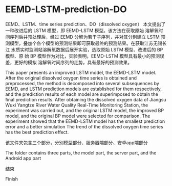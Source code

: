 # EEMD-LSTM-prediction-DO
EEMD、LSTM、time series prediction、DO（dissolved oxygen）
本文提出了一种改进后的 LSTM 模型，即 EEMD-LSTM 模型。该方法在获取原始 溶解氧时间序列后并预处理后，经过 EEMD 分解为若干子序列，并对其分别建立 LSTM 预测模型，叠加个各个模型的预测结果即可获取最终的预测结果。在获取江苏无锡长江 水质实时监测站溶解氧数据后展开实验，选取原始 LSTM 模型、改进后的 BP 模型、原 始 BP 模型作为对比，实验表明，EEMD-LSTM 模型具有最小的预测误差，更好的模拟 溶解氧时间序列的走势，具有最好的预测效果。
 

 This paper presents an improved LSTM model, the EEMD-LSTM model. After the original dissolved oxygen time series is obtained and preprocessed, the method is decomposed into several subsequences by EEMD, and LSTM prediction models are established for them respectively, and the prediction results of each model are superimposed to obtain the final prediction results. After obtaining the dissolved oxygen data of Jiangsu Wuxi Yangtze River Water Quality Real-Time Monitoring Station, the experiment was carried out, and the original LSTM model, the improved BP model, and the original BP model were selected for comparison. The experiment showed that the EEMD-LSTM model has the smallest prediction error and a better simulation The trend of the dissolved oxygen time series has the best prediction effect.
 
 该文件夹包含三个部分，分别模型部分、服务器端部分、安卓app端部分
 
 The folder contains three parts, the model part, the server part, and the Android app part
 
 结束
 
 Finish
 
